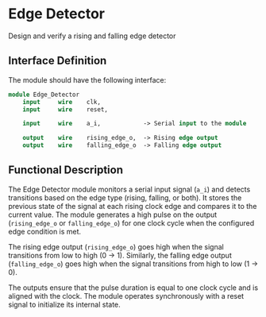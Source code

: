 # Edge Detector

Design and verify a rising and falling edge detector

## Interface Definition

The module should have the following interface:
```SystemVerilog
module Edge_Detector
    input     wire    clk,
    input     wire    reset,

    input     wire    a_i,            -> Serial input to the module

    output    wire    rising_edge_o,  -> Rising edge output
    output    wire    falling_edge_o  -> Falling edge output
```

## Functional Description 

The Edge Detector module monitors a serial input signal (`a_i`) and detects transitions based on the edge type (rising, falling, or both). It stores the previous state of the signal at each rising clock edge and compares it to the current value. The module generates a high pulse on the output (`rising_edge_o` or `falling_edge_o`) for one clock cycle when the configured edge condition is met.

The rising edge output (`rising_edge_o`) goes high when the signal transitions from low to high (0 -> 1). Similarly, the falling edge output (`falling_edge_o`) goes high when the signal transitions from high to low (1 -> 0).

The outputs ensure that the pulse duration is equal to one clock cycle and is aligned with the clock. The module operates synchronously with a reset signal to initialize its internal state.